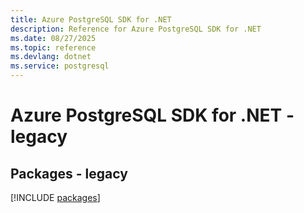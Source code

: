 ```yaml
---
title: Azure PostgreSQL SDK for .NET
description: Reference for Azure PostgreSQL SDK for .NET
ms.date: 08/27/2025
ms.topic: reference
ms.devlang: dotnet
ms.service: postgresql
---
```

# Azure PostgreSQL SDK for .NET - legacy
## Packages - legacy
[!INCLUDE [packages](postgresql-index.md)]